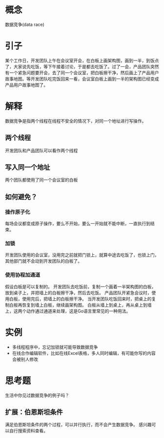# 概念

数据竞争(data race)

# 引子

某个工作日，开发团队上午在会议室开会，在白板上画架构图，画到一半，到饭点了，大家说先吃饭，等下午接着讨论，于是都去吃饭了。过了一会，产品团队突然有一个紧急问题要开会，去了同一个会议室，把白板擦干净，然后画上了产品用户故事地图。等开发团队吃完饭回来一看，会议室白板上画到一半的架构图已经变成产品用户故事地图了。

# 解释

数据竞争是指两个线程在线程不安全的情况下，对同一个地址进行写操作。

## 两个线程

开发团队和产品团队可以看作两个线程

## 写入同一个地址

两个团队都使用了同一个会议室的白板

## 如何避免？

### 操作原子化

每场会议都变成原子操作，要么不开始，要么一开始就不能中断，一直执行到结束。

### 加锁

开发团队使用的会议室，没用完之前就把门锁上，就算中途去吃饭了，也锁上门，其他部门就不会动到开发团队的白板了。

### 使用协程加通道

假设白板是可以复制的。
开发团队去吃饭前，复制一个画着一半架构图的白板，放到桌子上，并把墙上的白板擦干净，然后去吃饭。
产品团队开紧急会议时，使用白板，使用完后，把墙上的白板擦干净。
当开发团队吃饭回来时，把桌上的复制白板再恢复到墙上白板，继续画架构图。
白板从墙上到桌上，再从桌上到墙上，这两个动作通过通道来处理，这是Go语言里常见的一种用法。

# 实例

- 多线程程序中，忘记加锁就可能导致数据竞争
- 在线合作编辑软件，比如在线Excel表格，多人同时编辑，有可能你写的内容会被别人修改

# 思考题

生活中你见过数据竞争的例子吗？

## 扩展：伯恩斯坦条件

满足伯恩斯坦条件的两个过程，可以并行执行，而不会产生数据竞争。
感兴趣可以自行搜索资料查看。
